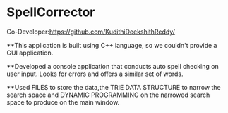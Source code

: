 # SpellCorrector

Co-Developer:https://github.com/KudithiDeekshithReddy/

**This application is built using C++ language, so we couldn't provide a GUI application.

**Developed a console application that conducts auto spell checking on user input. Looks for errors and offers a similar set of words.

**Used FILES to store the data,the TRIE DATA STRUCTURE to narrow the search space and DYNAMIC PROGRAMMING on the narrowed search space to produce on the main window.
